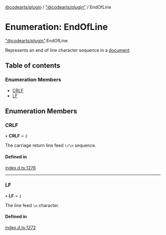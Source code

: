 [@codearts/plugin](../README.md) / ["@codearts/plugin"](../modules/_codearts_plugin_.md) / EndOfLine

# Enumeration: EndOfLine

["@codearts/plugin"](../modules/_codearts_plugin_.md).EndOfLine

Represents an end of line character sequence in a [document](../interfaces/codearts_plugin_.TextDocument.md).

## Table of contents

### Enumeration Members

- [CRLF](codearts_plugin_.EndOfLine.md#crlf)
- [LF](codearts_plugin_.EndOfLine.md#lf)

## Enumeration Members

### CRLF

• **CRLF** = ``2``

The carriage return line feed `\r\n` sequence.

#### Defined in

[index.d.ts:1276](https://github.com/shuyaqian/cloudide-plugin-api/blob/5b69219/index.d.ts#L1276)

___

### LF

• **LF** = ``1``

The line feed `\n` character.

#### Defined in

[index.d.ts:1272](https://github.com/shuyaqian/cloudide-plugin-api/blob/5b69219/index.d.ts#L1272)
